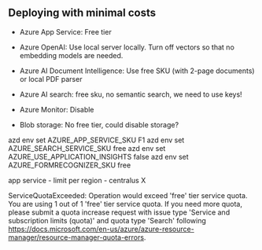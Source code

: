 ## Deploying with minimal costs

* Azure App Service: Free tier

* Azure OpenAI: Use local server locally. Turn off vectors so that no embedding models are needed.

* Azure AI Document Intelligence: Use free SKU (with 2-page documents) or local PDF parser

* Azure AI search: free sku, no semantic search, we need to use keys!

* Azure Monitor: Disable

* Blob storage: No free tier, could disable storage?

azd env set AZURE_APP_SERVICE_SKU F1
azd env set AZURE_SEARCH_SERVICE_SKU free
azd env set AZURE_USE_APPLICATION_INSIGHTS false
azd env set AZURE_FORMRECOGNIZER_SKU free

app service - limit per region - centralus X


ServiceQuotaExceeded: Operation would exceed 'free' tier service quota. You are using 1 out of 1 'free' tier service quota. If you need more quota, please submit a quota increase request with issue type 'Service and subscription limits (quota)' and quota type 'Search' following https://docs.microsoft.com/en-us/azure/azure-resource-manager/resource-manager-quota-errors.
